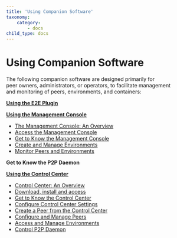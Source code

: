 ```yaml
---
title: 'Using Companion Software'
taxonomy:
    category:
        - docs
child_type: docs
---
```


# Using Companion Software

The following companion software are designed primarily for   
peer owners, administrators, or operators, to facilitate management    
and monitoring of peers, environments, and containers:

**[Using the E2E Plugin](e2e-plugin)**

**[Using the Management Console](management-console)**
 - [The Management Console: An Overview](management-console#overview) 
 - [Access the Management Console](management-console/console-access)    
 - [Get to Know the Management Console](management-console/get-to-know)    
 - [Create and Manage Environments](management-console/create-manage-environments)
 - [Monitor Peers and Environments](management-console/monitor-peers-envs)

**Get to Know the P2P Daemon**

**[Using the Control Center](control-center)**
 - [Control Center: An Overview](control-center#overview)
 - [Download, install and access](control-center/download-install)
 - [Get to Know the Control Center](control-center/get-to-know)
 - [Configure Control Center Settings](control-center/configure-settings)
 - [Create a Peer from the Control Center](control-center/create-peer)
 - [Configure and Manage Peers](control-center/configure-manage-peers)
 - [Access and Manage Environments](control-center/access-manage-envs)
 - [Control P2P Daemon](control-center/control-p2p)

